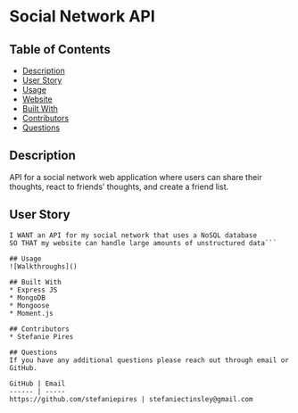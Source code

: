 # Social Network API

## Table of Contents
* [Description](#description)
* [User Story](#user-story)
* [Usage](#usage)
* [Website](#website)
* [Built With](#built-with)
* [Contributors](#contributors)
* [Questions](#questions)

## Description
API for a social network web application where users can share their thoughts, react to friends’ thoughts, and create a friend list.

## User Story
```AS A social media startup
I WANT an API for my social network that uses a NoSQL database
SO THAT my website can handle large amounts of unstructured data```

## Usage
![Walkthroughs]()

## Built With
* Express JS
* MongoDB
* Mongoose
* Moment.js

## Contributors
* Stefanie Pires

## Questions
If you have any additional questions please reach out through email or GitHub.

GitHub | Email
------ | -----
https://github.com/stefaniepires | stefaniectinsley@gmail.com

